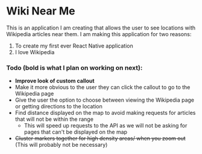 # Wiki Near Me
This is an application I am creating that allows the user to see locations with Wikipedia articles near them. I am making this application for two reasons:
1. To create my first ever React Native application
2. I love Wikipedia

### Todo (bold is what I plan on working on next):
* **Improve look of custom callout**
* Make it more obvious to the user they can click the callout to go to the Wikipedia page
 * Give the user the option to choose between viewing the Wikipedia page or getting directions to the location
* Find distance displayed on the map to avoid making requests for articles that will not be within the range
  * This will speed up requests to the API as we will not be asking for pages that can't be displayed on the map
* ~~Cluster markers together for high density areas/ when you zoom out~~ (This will probably not be necessary)
